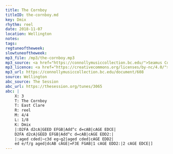 ```yaml
---
title: The Cornboy
titleID: the-cornboy.md
key: Dmix
rhythm: reel
date: 2018-11-07
location: Wellington
notes:
tags:
regtuneoftheweek:
slowtuneoftheweek:
mp3_file: /mp3/the-cornboy.mp3
mp3_source: <a href="https://connollymusiccollection.bc.edu/">Seamus Connolly and Boston College Libraries, 2016</a>
mp3_licence: <a href="https://creativecommons.org/licenses/by-nc/4.0/">CC-BY-NC-4.0</a>
mp3_url: https://connollymusiccollection.bc.edu/document/608
source: Wellington
abc_source: The Session
abc_url: https://thesession.org/tunes/3065
abc: |
    X: 3
    T: The Cornboy
    T: East Clare
    R: reel
    M: 4/4
    L: 1/8
    K: Dmix
    |:D2FA d2cA|GEED EFGB|Add^c d=cAB|cAGE EDCE|
    D2FA d2cA|GEED EFGB|Add^c d=cAB|cAGE EDD2:|
    |:aged cded|~c3d eg~g2|aged cded|cAGE EDD2|
    ed e/f/g aged|dcAB cAGE|=F3E FGAB|1 cAGE EDD2:|2 cAGE EDCE|]
---
```

